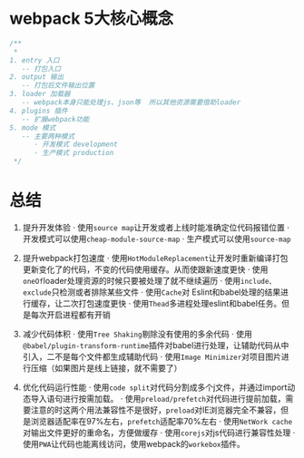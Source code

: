 # webpack 5大核心概念
```js
/**
 * 
1. entry 入口
   -- 打包入口
2. output 输出
   -- 打包后文件输出位置
3. loader 加载器
   -- webpack本身只能处理js、json等  所以其他资源需要借助loader
4. plugins 插件
   -- 扩展webpack功能
5. mode 模式
   -- 主要两种模式
      · 开发模式 development
      · 生产模式 production
 */

```

# 总结
1. 提升开发体验
   · 使用`source map`让开发或者上线时能准确定位代码报错位置
   · 开发模式可以使用`cheap-module-source-map`
   · 生产模式可以使用`source-map`

2. 提升webpack打包速度
   · 使用`HotModuleReplacement`让开发时重新编译打包更新变化了的代码，不变的代码使用缓存。从而使跟新速度更快
   ·  使用`oneOf`loader处理资源的时候只要被处理了就不继续遍历
   ·  使用`include、exclude`只检测或者排除某些文件
   ·  使用`Cache`对 Eslint和babel处理的结果进行缓存，让二次打包速度更快
   ·  使用`Thead`多进程处理eslint和babel任务。但是每次开启进程都有开销

3. 减少代码体积
   · 使用`Tree Shaking`剔除没有使用的多余代码
   · 使用`@babel/plugin-transform-runtime`插件对babel进行处理，让辅助代码从中引入，二不是每个文件都生成辅助代码
   · 使用`Image Minimizer`对项目图片进行压缩（如果图片是线上链接，就不需要了）

4. 优化代码运行性能
   · 使用`code split`对代码分割成多个j文件，并通过import动态导入语句进行按需加载。
   · 使用`preload/prefetch`对代码进行提前加载，需要注意的时这两个用法兼容性不是很好，`preload`对IE浏览器完全不兼容，但是浏览器适配率在97%左右，`prefetch`适配率70%左右
   · 使用`NetWork cache`对输出文件更好的重命名，方便做缓存
   · 使用`corejs`对js代码进行兼容性处理
   · 使用`PWA`让代码也能离线访问，使用webpack的`workebox`插件。